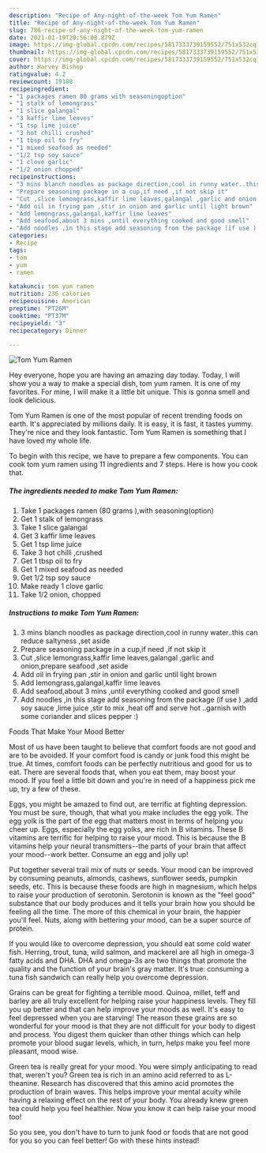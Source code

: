 ```yaml
---
description: "Recipe of Any-night-of-the-week Tom Yum Ramen"
title: "Recipe of Any-night-of-the-week Tom Yum Ramen"
slug: 786-recipe-of-any-night-of-the-week-tom-yum-ramen
date: 2021-01-19T20:56:08.879Z
image: https://img-global.cpcdn.com/recipes/5817333739159552/751x532cq70/tom-yum-ramen-recipe-main-photo.jpg
thumbnail: https://img-global.cpcdn.com/recipes/5817333739159552/751x532cq70/tom-yum-ramen-recipe-main-photo.jpg
cover: https://img-global.cpcdn.com/recipes/5817333739159552/751x532cq70/tom-yum-ramen-recipe-main-photo.jpg
author: Harvey Bishop
ratingvalue: 4.2
reviewcount: 19188
recipeingredient:
- "1 packages ramen 80 grams with seasoningoption"
- "1 stalk of lemongrass"
- "1 slice galangal"
- "3 kaffir lime leaves"
- "1 tsp lime juice"
- "3 hot chilli crushed"
- "1 tbsp oil to fry"
- "1 mixed seafood as needed"
- "1/2 tsp soy sauce"
- "1 clove garlic"
- "1/2 onion chopped"
recipeinstructions:
- "3 mins blanch noodles as package direction,cool in runny water..this can reduce saltyness ,set aside"
- "Prepare seasoning package in a cup,if need ,if not skip it"
- "Cut ,slice lemongrass,kaffir lime leaves,galangal ,garlic and onion,prepare seafood ,set aside"
- "Add oil in frying pan ,stir in onion and garlic until light brown"
- "Add lemongrass,galangal,kaffir lime leaves"
- "Add seafood,about 3 mins ,until everything cooked and good smell"
- "Add noodles ,in this stage add seasoning from the package (if use ) ,add soy sauce ,lime juice ,stir to mix ,heat off and serve hot ..garnish with some coriander and slices pepper :)"
categories:
- Recipe
tags:
- tom
- yum
- ramen

katakunci: tom yum ramen 
nutrition: 236 calories
recipecuisine: American
preptime: "PT26M"
cooktime: "PT37M"
recipeyield: "3"
recipecategory: Dinner

---
```



![Tom Yum Ramen](https://img-global.cpcdn.com/recipes/5817333739159552/751x532cq70/tom-yum-ramen-recipe-main-photo.jpg)

Hey everyone, hope you are having an amazing day today. Today, I will show you a way to make a special dish, tom yum ramen. It is one of my favorites. For mine, I will make it a little bit unique. This is gonna smell and look delicious.

Tom Yum Ramen is one of the most popular of recent trending foods on earth. It's appreciated by millions daily. It is easy, it is fast, it tastes yummy. They're nice and they look fantastic. Tom Yum Ramen is something that I have loved my whole life.




To begin with this recipe, we have to prepare a few components. You can cook tom yum ramen using 11 ingredients and 7 steps. Here is how you cook that.

<!--inarticleads1-->

##### The ingredients needed to make Tom Yum Ramen:

1. Take 1 packages ramen (80 grams ),with seasoning(option)
1. Get 1 stalk of lemongrass
1. Take 1 slice galangal
1. Get 3 kaffir lime leaves
1. Get 1 tsp lime juice
1. Take 3 hot chilli ,crushed
1. Get 1 tbsp oil to fry
1. Get 1 mixed seafood as needed
1. Get 1/2 tsp soy sauce
1. Make ready 1 clove garlic
1. Take 1/2 onion, chopped




<!--inarticleads2-->

##### Instructions to make Tom Yum Ramen:

1. 3 mins blanch noodles as package direction,cool in runny water..this can reduce saltyness ,set aside
1. Prepare seasoning package in a cup,if need ,if not skip it
1. Cut ,slice lemongrass,kaffir lime leaves,galangal ,garlic and onion,prepare seafood ,set aside
1. Add oil in frying pan ,stir in onion and garlic until light brown
1. Add lemongrass,galangal,kaffir lime leaves
1. Add seafood,about 3 mins ,until everything cooked and good smell
1. Add noodles ,in this stage add seasoning from the package (if use ) ,add soy sauce ,lime juice ,stir to mix ,heat off and serve hot ..garnish with some coriander and slices pepper :)




Foods That Make Your Mood Better


Most of us have been taught to believe that comfort foods are not good and are to be avoided. If your comfort food is candy or junk food this might be true. At times, comfort foods can be perfectly nutritious and good for us to eat. There are several foods that, when you eat them, may boost your mood. If you feel a little bit down and you're in need of a happiness pick me up, try a few of these.

Eggs, you might be amazed to find out, are terrific at fighting depression. You must be sure, though, that what you make includes the egg yolk. The egg yolk is the part of the egg that matters most in terms of helping you cheer up. Eggs, especially the egg yolks, are rich in B vitamins. These B vitamins are terrific for helping to raise your mood. This is because the B vitamins help your neural transmitters--the parts of your brain that affect your mood--work better. Consume an egg and jolly up!

Put together several trail mix of nuts or seeds. Your mood can be improved by consuming peanuts, almonds, cashews, sunflower seeds, pumpkin seeds, etc. This is because these foods are high in magnesium, which helps to raise your production of serotonin. Serotonin is known as the "feel good" substance that our body produces and it tells your brain how you should be feeling all the time. The more of this chemical in your brain, the happier you'll feel. Nuts, along with bettering your mood, can be a super source of protein.

If you would like to overcome depression, you should eat some cold water fish. Herring, trout, tuna, wild salmon, and mackerel are all high in omega-3 fatty acids and DHA. DHA and omega-3s are two things that promote the quality and the function of your brain's gray matter. It's true: consuming a tuna fish sandwich can really help you overcome depression. 

Grains can be great for fighting a terrible mood. Quinoa, millet, teff and barley are all truly excellent for helping raise your happiness levels. They fill you up better and that can help improve your moods as well. It's easy to feel depressed when you are starving! The reason these grains are so wonderful for your mood is that they are not difficult for your body to digest and process. You digest them quicker than other things which can help promote your blood sugar levels, which, in turn, helps make you feel more pleasant, mood wise.

Green tea is really great for your mood. You were simply anticipating to read that, weren't you? Green tea is rich in an amino acid referred to as L-theanine. Research has discovered that this amino acid promotes the production of brain waves. This helps improve your mental acuity while having a relaxing effect on the rest of your body. You already knew green tea could help you feel healthier. Now you know it can help raise your mood too!

So you see, you don't have to turn to junk food or foods that are not good for you so you can feel better! Go  with  these hints  instead!

